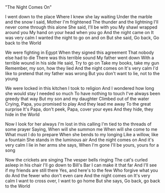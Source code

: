"The Night Comes On"

I went down to the place
Where I knew she lay waiting
Under the marble and the snow
I said, Mother I'm frightened
The thunder and the lightning
I'll never come through this alone
She said, I'll be with you
My shawl wrapped around you
My hand on your head when you go
And the night came on
It was very calm
I wanted the night to go on and on
But she said, Go back, Go back to the World

We were fighting in Egypt
When they signed this agreement
That nobody else had to die
There was this terrible sound
My father went down
With a terrible wound in his side
He said, Try to go on
Take my books, take my gun
Remember, my son, how they lied
And the night comes on
It's very calm
I'd like to pretend that my father was wrong
But you don't want to lie, not to the young

We were locked in this kitchen
I took to religion
And I wondered how long she would stay
I needed so much
To have nothing to touch
I've always been greedy that way
But my son and my daughter
Climbed out of the water
Crying, Papa, you promised to play
And they lead me away
To the great surprise
It's Papa, don't peek, Papa, cover your eyes
And they hide, they hide in the World

Now I look for her always
I'm lost in this calling
I'm tied to the threads of some prayer
Saying, When will she summon me
When will she come to me
What must I do to prepare
When she bends to my longing
Like a willow, like a fountain
She stands in the luminous air
And the night comes on
And it's very calm
I lie in her arms she says, When I'm gone
I'll be yours, yours for a song

Now the crickets are singing
The vesper bells ringing
The cat's curled asleep in his chair
I'll go down to Bill's Bar
I can make it that far
And I'll see if my friends are still there
Yes, and here's to the few
Who forgive what you do
And the fewer who don't even care
And the night comes on
It's very calm
I want to cross over, I want to go home
But she says, Go back, go back to the World
